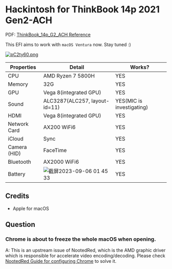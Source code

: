 # Hackintosh for ThinkBook 14p 2021 Gen2-ACH

PDF: [ThinkBook_14p_G2_ACH Reference](https://psref.lenovo.com/syspool/Sys/PDF/ThinkBook/ThinkBook_14p_G2_ACH/ThinkBook_14p_G2_ACH_Spec.pdf)

This EFI aims to work with `macOS Ventura` now. Stay tuned :)

[![pC2ty60.png](https://s1.ax1x.com/2023/07/09/pC2ty60.png)](https://imgse.com/i/pC2ty60)

|Properties|Detail| Works? |
|---|-----|--|
|CPU|AMD Ryzen 7 5800H| YES|
|Memory|32G| YES|
|GPU|Vega 8(integrated GPU)| YES|
|Sound|ALC3287(ALC257, layout-id=11)|YES(MIC is investigating)|
|HDMI|Vega 8(integrated GPU)|YES|
|Network Card| AX200 WiFi6|YES|
|iCloud|Sync|YES|
|Camera (HID)|FaceTime|YES|
|Bluetooth|AX2000 WiFi6|YES|
|Battery|![截屏2023-09-06 01 45 33](https://github.com/Kingtous/thinkbook14p-Gen2-ACH-hackintosh/assets/39793325/105d003c-ba13-4ee9-85b9-3988d7ffb01f)|YES|


## Credits

- Apple for macOS


## Question

### Chrome is about to freeze the whole macOS when opening.

A: This is an upstream issue of NootedRed, which is the AMD graphic driver which is responsible for accelerate video encoding/decoding. Please check [NootedRed Guide for configuring Chrome](https://chefkissinc.github.io/nred#chrome-chromium-based-browsers-and-apps-like-sublime-text-cause-graphical-artefacts-amongst-other-problems) to solve it.